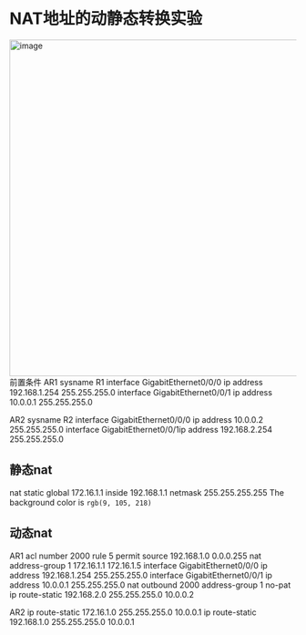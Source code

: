# NAT地址的动静态转换实验
<img width="1239" height="591" alt="image" src="https://github.com/user-attachments/assets/481fc0e1-aaaa-45a8-9506-84b70465f5e0" />
前置条件 AR1 sysname R1
interface GigabitEthernet0/0/0 ip address 192.168.1.254 255.255.255.0
interface GigabitEthernet0/0/1 ip address 10.0.0.1 255.255.255.0

AR2 sysname R2
interface GigabitEthernet0/0/0 ip address 10.0.0.2 255.255.255.0
interface GigabitEthernet0/0/1ip address 192.168.2.254 255.255.255.0

## 静态nat 
nat static global 172.16.1.1 inside 192.168.1.1 netmask 255.255.255.255 
The background color is `rgb(9, 105, 218)`

## 动态nat
AR1 acl number 2000
rule 5 permit source 192.168.1.0 0.0.0.255
nat address-group 1 172.16.1.1 172.16.1.5
interface GigabitEthernet0/0/0 ip address 192.168.1.254 255.255.255.0
interface GigabitEthernet0/0/1 ip address 10.0.0.1 255.255.255.0
nat outbound 2000 address-group 1 no-pat
ip route-static 192.168.2.0 255.255.255.0 10.0.0.2

AR2
ip route-static 172.16.1.0 255.255.255.0 10.0.0.1
ip route-static 192.168.1.0 255.255.255.0 10.0.0.1
